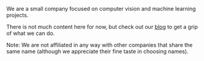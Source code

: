 We are a small company focused on computer vision and machine learning projects.

There is not much content here for now, but check out our [blog](https://www.iddo.ro) to get a grip of what we can do.

Note: We are not affiliated in any way with other companies that share the same name (although we appreciate their fine taste in choosing names).

